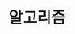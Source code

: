 ---
title: "알고리즘"
permalink: /categories/algorithm/
layout: category
author_profile: true
taxonomy: Algorithm
---